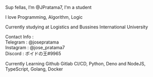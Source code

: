 Sup fellas, I’m @JPratama7, I'm a student

I love Programming, Algorithm, Logic

Currently studying at Logistics and Bussines International University

Contact Info :  
Telegram : @josepratama  
Instagram : @jose_pratama7  
Discord : ボイドの王#9965  

Currently Learning Github Gitlab CI/CD, Python, Deno and NodeJS, TypeScript, Golang, Docker

<!---
JPratama7/JPratama7 is a ✨ special ✨ repository because its `README.md` (this file) appears on your GitHub profile.
You can click the Preview link to take a look at your changes.
--->
